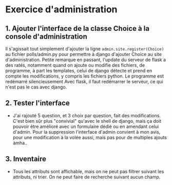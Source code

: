 # Exercice d'administration

## 1. Ajouter l'interface de la classe Choice à la console d'administration

Il s'agissait tout simplement d'ajouter la ligne `admin.site.register(Choice)` 
au fichier polls/admin.py 
pour permettre à django d'ajouter Choice au site 
d'administration. 
Petite remarque en passant, l'update du serveur de flask a 
des ratés, notamment quand on ajoute ou modifie des fichiers, 
de programme, à part les templates, celui de django détecte 
et prend en compte les modifications, y compris les fichiers 
python. Le programme est redémarré silencieusement
Avec flask, il faut redémarrer le serveur, ce qui n'est pas 
le cas avec django.
## 2. Tester l'interface
* J'ai rajouté 5 question, et 3 choix par question, fait des 
modifications. 
C'est bien sûr plus "convivial" qu'avec le shell de 
django, mais ça doit pouvoir être amélioré avec un 
formulaire dédié ou en amendant celui d'admin. Pour la suppression l'interface 
d'admin convient à mon avis, pour une modification à la volée aussi, mais pas pour de multiples 
ajouts àmha..

## 3. Inventaire
* Tous les attributs sont affichable, mais on ne peut pas filtrer suivant les 
attributs, ni trier. On ne peut faire de recherche suivant aucun champ. 

